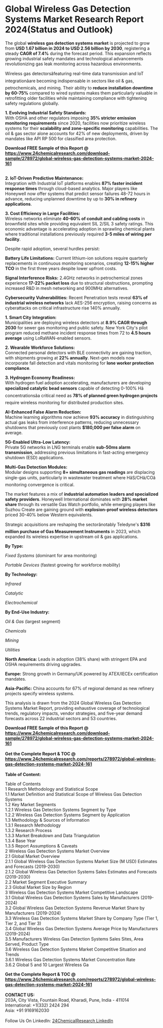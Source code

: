 <h1>Global Wireless Gas Detection Systems Market Research Report 2024(Status and Outlook)</h1><p>The global <strong>wireless gas detection systems market</strong> is projected to grow from <strong>USD 1.67 billion in 2024 to USD 2.56 billion by 2030</strong>, registering a steady <strong>CAGR of 7.4%</strong> during the forecast period. This expansion reflects growing industrial safety mandates and technological advancements revolutionizing gas leak monitoring across hazardous environments.</p><p>Wireless gas detectorsâfeaturing real-time data transmission and IoT integrationâare becoming indispensable in sectors like oil &amp; gas, petrochemicals, and mining. Their ability to <strong>reduce installation downtime by 60-75%</strong> compared to wired systems makes them particularly valuable in retrofitting older facilities while maintaining compliance with tightening safety regulations globally.</p><p><strong>1. Evolving Industrial Safety Standards:</strong><br>
With OSHA and other regulators imposing <strong>35% stricter emission monitoring requirements</strong> since 2020, facilities now prioritize wireless systems for their <strong>scalability and zone-specific monitoring</strong> capabilities. The oil &amp; gas sector alone accounts for 42% of new deployments, driven by mandates like API RP 500 for classified area protection.</p><div><b>Download FREE Sample of this Report @ 
            <a href="https://www.24chemicalresearch.com/download-sample/278972/global-wireless-gas-detection-systems-market-2024-161">
            https://www.24chemicalresearch.com/download-sample/278972/global-wireless-gas-detection-systems-market-2024-161</a></b></div><br><p><strong>2. IoT-Driven Predictive Maintenance:</strong><br>
Integration with Industrial IoT platforms enables <strong>87% faster incident response times</strong> through cloud-based analytics. Major players like Honeywell now offer systems that predict sensor failures 48-72 hours in advance, reducing unplanned downtime by up to <strong>30% in refinery applications</strong>.</p><p><strong>3. Cost Efficiency in Large Facilities:</strong><br>
Wireless networks eliminate <strong>40-60% of conduit and cabling costs</strong> in brownfield sites while providing equivalent SIL 2/SIL 3 safety ratings. This economic advantage is accelerating adoption in sprawling chemical plants where traditional installations previously required <strong>3-5 miles of wiring per facility</strong>.</p><p>Despite rapid adoption, several hurdles persist:</p><p><strong>Battery Life Limitations:</strong> Current lithium-ion solutions require quarterly replacements in continuous monitoring scenarios, creating <strong>12-15% higher TCO</strong> in the first three years despite lower upfront costs.</p><p><strong>Signal Interference Risks:</strong> 2.4GHz networks in petrochemical zones experience <strong>17-22% packet loss</strong> due to structural obstructions, prompting increased R&amp;D in mesh networking and 900MHz alternatives.</p><p><strong>Cybersecurity Vulnerabilities:</strong> Recent Penetration tests reveal <strong>63% of industrial wireless networks</strong> lack AES-256 encryption, raising concerns as cyberattacks on critical infrastructure rise 140% annually.</p><p><strong>1. Smart City Integration:</strong><br>
Municipalities are deploying wireless detectors at <strong>8.9% CAGR through 2030</strong> for sewer gas monitoring and public safety. New York City's pilot program reduced methane incident response times from 72 to <strong>4.5 hours average</strong> using LoRaWAN-enabled sensors.</p><p><strong>2. Wearable Workforce Solutions:</strong><br>
Connected personal detectors with BLE connectivity are gaining traction, with shipments growing at <strong>22% annually</strong>. Next-gen models now incorporate fall detection and vitals monitoring for <strong>lone worker protection compliance</strong>.</p><p><strong>3. Hydrogen Economy Readiness:</strong><br>
With hydrogen fuel adoption accelerating, manufacturers are developing <strong>specialized catalytic bead sensors</strong> capable of detecting 0-100% Hâ concentrationsâa critical need as <strong>78% of planned green hydrogen projects</strong> require wireless monitoring for distributed production sites.</p><p><strong>AI-Enhanced False Alarm Reduction:</strong><br>
	Machine learning algorithms now achieve <strong>93% accuracy</strong> in distinguishing actual gas leaks from interference patterns, reducing unnecessary shutdowns that previously cost plants <strong>$180,000 per false alarm</strong> on average.</p><p><strong>5G-Enabled Ultra-Low Latency:</strong><br>
	Private 5G networks in LNG terminals enable <strong>sub-50ms alarm transmission</strong>, addressing previous limitations in fast-acting emergency shutdown (ESD) applications.</p><p><strong>Multi-Gas Detection Modules:</strong><br>
	Modular designs supporting <strong>8+ simultaneous gas readings</strong> are displacing single-gas units, particularly in wastewater treatment where HâS/CHâ/COâ monitoring convergence is critical.</p><p>The market features a mix of <strong>industrial automation leaders and specialized safety providers</strong>. Honeywell International dominates with <strong>28% market share</strong> through its versatile Gas Watch portfolio, while emerging players like Suzhou Create are gaining ground with <strong>explosion-proof wireless detectors</strong> priced 30-40% below Western equivalents.</p><p>Strategic acquisitions are reshaping the sectorânotably Teledyne's <strong>$316 million purchase of Gas Measurement Instruments</strong> in 2023, which expanded its wireless expertise in upstream oil &amp; gas applications.</p><p><strong>By Type:</strong></p><p><em>Fixed Systems</em> (dominant for area monitoring)</p><p><em>Portable Devices</em> (fastest growing for workforce mobility)</p><p><strong>By Technology:</strong></p><p><em>Infrared</em></p><p><em>Catalytic</em></p><p><em>Electrochemical</em></p><p><strong>By End-Use Industry:</strong></p><p><em>Oil &amp; Gas</em> (largest segment)</p><p><em>Chemicals</em></p><p><em>Mining</em></p><p><em>Utilities</em></p><p><strong>North America:</strong> Leads in adoption (38% share) with stringent EPA and OSHA requirements driving upgrades.</p><p><strong>Europe:</strong> Strong growth in Germany/UK powered by ATEX/IECEx certification mandates.</p><p><strong>Asia-Pacific:</strong> China accounts for 67% of regional demand as new refinery projects specify wireless systems.</p><p>This analysis is drawn from the 2024 Global Wireless Gas Detection Systems Market Report, providing exhaustive coverage of technological trends, regulatory impacts, vendor strategies, and five-year demand forecasts across 22 industrial sectors and 53 countries.</p><div><b>Download FREE Sample of this Report @ 
            <a href="https://www.24chemicalresearch.com/download-sample/278972/global-wireless-gas-detection-systems-market-2024-161">
            https://www.24chemicalresearch.com/download-sample/278972/global-wireless-gas-detection-systems-market-2024-161</a></b></div><br><div><b>Get the Complete Report & TOC @ 
            <a href="https://www.24chemicalresearch.com/reports/278972/global-wireless-gas-detection-systems-market-2024-161">
            https://www.24chemicalresearch.com/reports/278972/global-wireless-gas-detection-systems-market-2024-161</a></b></div><br>
            <b>Table of Content:</b><p>Table of Contents<br />
 1 Research Methodology and Statistical Scope<br />
 1.1 Market Definition and Statistical Scope of Wireless Gas Detection Systems<br />
 1.2 Key Market Segments<br />
 1.2.1 Wireless Gas Detection Systems Segment by Type<br />
 1.2.2 Wireless Gas Detection Systems Segment by Application<br />
 1.3 Methodology & Sources of Information<br />
 1.3.1 Research Methodology<br />
 1.3.2 Research Process<br />
 1.3.3 Market Breakdown and Data Triangulation<br />
 1.3.4 Base Year<br />
 1.3.5 Report Assumptions & Caveats<br />
 2 Wireless Gas Detection Systems Market Overview<br />
 2.1 Global Market Overview<br />
 2.1.1 Global Wireless Gas Detection Systems Market Size (M USD) Estimates and Forecasts (2019-2030)<br />
 2.1.2 Global Wireless Gas Detection Systems Sales Estimates and Forecasts (2019-2030)<br />
 2.2 Market Segment Executive Summary<br />
 2.3 Global Market Size by Region<br />
 3 Wireless Gas Detection Systems Market Competitive Landscape<br />
 3.1 Global Wireless Gas Detection Systems Sales by Manufacturers (2019-2024)<br />
 3.2 Global Wireless Gas Detection Systems Revenue Market Share by Manufacturers (2019-2024)<br />
 3.3 Wireless Gas Detection Systems Market Share by Company Type (Tier 1, Tier 2, and Tier 3)<br />
 3.4 Global Wireless Gas Detection Systems Average Price by Manufacturers (2019-2024)<br />
 3.5 Manufacturers Wireless Gas Detection Systems Sales Sites, Area Served, Product Type<br />
 3.6 Wireless Gas Detection Systems Market Competitive Situation and Trends<br />
 3.6.1 Wireless Gas Detection Systems Market Concentration Rate<br />
 3.6.2 Global 5 and 10 Largest Wireless Ga</p><div><b>Get the Complete Report & TOC @ 
            <a href="https://www.24chemicalresearch.com/reports/278972/global-wireless-gas-detection-systems-market-2024-161">
            https://www.24chemicalresearch.com/reports/278972/global-wireless-gas-detection-systems-market-2024-161</a></b></div><br><b>CONTACT US:</b><br>
            203A, City Vista, Fountain Road, Kharadi, Pune, India - 411014<br>
            International: +1(332) 2424 294<br>
            Asia: +91 9169162030 <br><br>
            Follow Us On LinkedIn: <a href="https://www.linkedin.com/company/24chemicalresearch/">24ChemicalResearch LinkedIn</a>